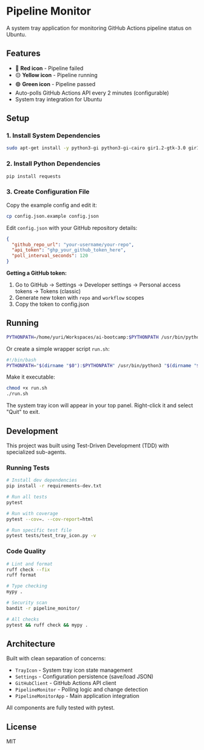 # Pipeline Monitor

A system tray application for monitoring GitHub Actions pipeline status on Ubuntu.

## Features

- 🔴 **Red icon** - Pipeline failed
- 🟡 **Yellow icon** - Pipeline running
- 🟢 **Green icon** - Pipeline passed
- Auto-polls GitHub Actions API every 2 minutes (configurable)
- System tray integration for Ubuntu

## Setup

### 1. Install System Dependencies

```bash
sudo apt-get install -y python3-gi python3-gi-cairo gir1.2-gtk-3.0 gir1.2-appindicator3-0.1
```

### 2. Install Python Dependencies

```bash
pip install requests
```

### 3. Create Configuration File

Copy the example config and edit it:

```bash
cp config.json.example config.json
```

Edit `config.json` with your GitHub repository details:

```json
{
  "github_repo_url": "your-username/your-repo",
  "api_token": "ghp_your_github_token_here",
  "poll_interval_seconds": 120
}
```

**Getting a GitHub token:**
1. Go to GitHub → Settings → Developer settings → Personal access tokens → Tokens (classic)
2. Generate new token with `repo` and `workflow` scopes
3. Copy the token to config.json

## Running

```bash
PYTHONPATH=/home/yuri/Workspaces/ai-bootcamp:$PYTHONPATH /usr/bin/python3 pipeline_monitor_app.py
```

Or create a simple wrapper script `run.sh`:

```bash
#!/bin/bash
PYTHONPATH="$(dirname "$0"):$PYTHONPATH" /usr/bin/python3 "$(dirname "$0")/pipeline_monitor_app.py"
```

Make it executable:
```bash
chmod +x run.sh
./run.sh
```

The system tray icon will appear in your top panel. Right-click it and select "Quit" to exit.

## Development

This project was built using Test-Driven Development (TDD) with specialized sub-agents.

### Running Tests

```bash
# Install dev dependencies
pip install -r requirements-dev.txt

# Run all tests
pytest

# Run with coverage
pytest --cov=. --cov-report=html

# Run specific test file
pytest tests/test_tray_icon.py -v
```

### Code Quality

```bash
# Lint and format
ruff check --fix
ruff format

# Type checking
mypy .

# Security scan
bandit -r pipeline_monitor/

# All checks
pytest && ruff check && mypy .
```

## Architecture

Built with clean separation of concerns:

- `TrayIcon` - System tray icon state management
- `Settings` - Configuration persistence (save/load JSON)
- `GitHubClient` - GitHub Actions API client
- `PipelineMonitor` - Polling logic and change detection
- `PipelineMonitorApp` - Main application integration

All components are fully tested with pytest.

## License

MIT
